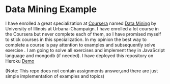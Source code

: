 # Data Mining Example
I have enrolled a great specialization  at [Coursera](http://coursera.com/ "Coursera") named [Data Mining](https://www.coursera.org/specialization/datamining "Data Mining")
by University of Illinois at Urbana-Champaign. I have enrolled a lot course in the Coursera but never complete each of them, so I have promised myself to
stick courses in this specialization. In my opinion the best way to complete a course is pay attention to examples and subsequently solve exercise .
I am going to solve all exercises and implement they in JavaScript language and mongodb (if needed).
I have deployed this repository on Heroku
[Demo](https://data-mining.herokuapp.com/ "Demo")


(Note: This repo does not contain  assignments answer,and there are just simple implementation of examples and topics)